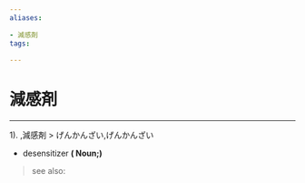 ```yaml
---
aliases:
    
- 減感剤
tags:
    
---
```


# 減感剤
---
1).
,減感剤 > げんかんざい,げんかんざい

- desensitizer
**( Noun;)**
> see also: 
            